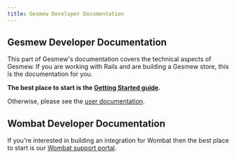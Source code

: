 ```yaml
---
title: Gesmew Developer Documentation
---
```


## Gesmew Developer Documentation

This part of Gesmew's documentation covers the technical aspects of Gesmew. If you are working with Rails and are building a Gesmew store, this is the documentation for you.

**The best place to start is the [Getting Started guide](/developer/getting_started_tutorial.html).**

Otherwise, please see the [user documentation](/user/index.html).

## Wombat Developer Documentation

If you're interested in building an integration for Wombat then the best place to start is our [Wombat support portal](https://support.wombat.co).
